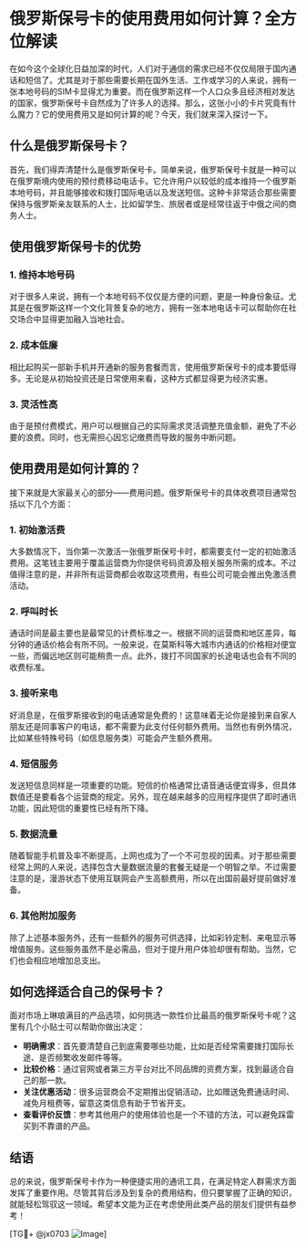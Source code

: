 # 俄罗斯保号卡的使用费用如何计算？全方位解读

在如今这个全球化日益加深的时代，人们对于通信的需求已经不仅仅局限于国内通话和短信了。尤其是对于那些需要长期在国外生活、工作或学习的人来说，拥有一张本地号码的SIM卡显得尤为重要。而在俄罗斯这样一个人口众多且经济相对发达的国家，俄罗斯保号卡自然成为了许多人的选择。那么，这张小小的卡片究竟有什么魔力？它的使用费用又是如何计算的呢？今天，我们就来深入探讨一下。

## 什么是俄罗斯保号卡？

首先，我们得弄清楚什么是俄罗斯保号卡。简单来说，俄罗斯保号卡就是一种可以在俄罗斯境内使用的预付费移动电话卡。它允许用户以较低的成本维持一个俄罗斯本地号码，并且能够接收和拨打国际电话以及发送短信。这种卡非常适合那些需要保持与俄罗斯亲友联系的人士，比如留学生、旅居者或是经常往返于中俄之间的商务人士。

## 使用俄罗斯保号卡的优势

### 1. 维持本地号码
对于很多人来说，拥有一个本地号码不仅仅是方便的问题，更是一种身份象征。尤其是在俄罗斯这样一个文化背景复杂的地方，拥有一张本地电话卡可以帮助你在社交场合中显得更加融入当地社会。

### 2. 成本低廉
相比起购买一部新手机并开通新的服务套餐而言，使用俄罗斯保号卡的成本要低得多。无论是从初始投资还是日常使用来看，这种方式都显得更为经济实惠。

### 3. 灵活性高
由于是预付费模式，用户可以根据自己的实际需求灵活调整充值金额，避免了不必要的浪费。同时，也无需担心因忘记缴费而导致的服务中断问题。

## 使用费用是如何计算的？

接下来就是大家最关心的部分——费用问题。俄罗斯保号卡的具体收费项目通常包括以下几个方面：

### 1. 初始激活费
大多数情况下，当你第一次激活一张俄罗斯保号卡时，都需要支付一定的初始激活费用。这笔钱主要用于覆盖运营商为你提供号码资源及相关服务所需的成本。不过值得注意的是，并非所有运营商都会收取这项费用，有些公司可能会推出免激活费活动。

### 2. 呼叫时长
通话时间是最主要也是最常见的计费标准之一。根据不同的运营商和地区差异，每分钟的通话价格会有所不同。一般来说，在莫斯科等大城市内通话的价格相对便宜一些，而偏远地区则可能稍贵一点。此外，拨打不同国家的长途电话也会有不同的收费标准。

### 3. 接听来电
好消息是，在俄罗斯接收到的电话通常是免费的！这意味着无论你是接到来自家人朋友还是同事客户的电话，都不需要为此支付任何额外费用。当然也有例外情况，比如某些特殊号码（如信息服务类）可能会产生额外费用。

### 4. 短信服务
发送短信息同样是一项重要的功能。短信的价格通常比语音通话便宜得多，但具体数值还是要看各个运营商的规定。另外，现在越来越多的应用程序提供了即时通讯功能，因此短信的重要性已经有所下降。

### 5. 数据流量
随着智能手机普及率不断提高，上网也成为了一个不可忽视的因素。对于那些需要经常上网的人来说，选择包含大量数据流量的套餐无疑是一个明智之举。不过需要注意的是，漫游状态下使用互联网会产生高额费用，所以在出国前最好提前做好准备。

### 6. 其他附加服务
除了上述基本服务外，还有一些额外的服务可供选择，比如彩铃定制、来电显示等增值服务。这些服务虽然不是必需品，但对于提升用户体验却很有帮助。当然，它们也会相应地增加总支出。

## 如何选择适合自己的保号卡？

面对市场上琳琅满目的产品选项，如何挑选一款性价比最高的俄罗斯保号卡呢？这里有几个小贴士可以帮助你做出决定：

- **明确需求**：首先要清楚自己到底需要哪些功能，比如是否经常需要拨打国际长途、是否频繁收发邮件等等。
- **比较价格**：通过官网或者第三方平台对比不同品牌的资费方案，找到最适合自己的那一款。
- **关注优惠活动**：很多运营商会不定期推出促销活动，比如赠送免费通话时间、减免月租费等，留意这类信息有助于节省开支。
- **查看评价反馈**：参考其他用户的使用体验也是一个不错的方法，可以避免踩雷买到不靠谱的产品。

## 结语

总的来说，俄罗斯保号卡作为一种便捷实用的通讯工具，在满足特定人群需求方面发挥了重要作用。尽管其背后涉及到复杂的费用结构，但只要掌握了正确的知识，就能轻松驾驭这一领域。希望本文能为正在考虑使用此类产品的朋友们提供有益参考！

[TG💪+ @jx0703 ![Image](https://github.com/user-attachments/assets/dbca1d08-cadb-493c-b0ec-ad6f7a83f270)]
